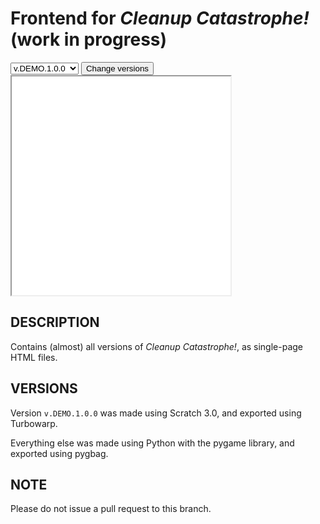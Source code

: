 # Frontend for _Cleanup Catastrophe!_ (work in progress)
<select id="selectVer">
  <option value="#">v.DEMO.1.0.0</option>
  <option value="?">v.ALPHA.1.0.0</option>
  <option value="https://raw.githack.com/richkdev/Cleanup-Catastrophe/34573e94c2472da324d80eda95a47cd9f58d6914/build/web/index.html">v.ALPHA.0.5.0</option>
</select>
<button onClick="changeGame();">Change versions</button>
<iframe src="not yet" id="game" style="aspect-ratio: 1/1; height: auto; width: 25em;"></iframe>

## DESCRIPTION
Contains (almost) all versions of _Cleanup Catastrophe!_, as single-page HTML files.

## VERSIONS
Version `v.DEMO.1.0.0` was made using Scratch 3.0, and exported using Turbowarp.

Everything else was made using Python with the pygame library, and exported using pygbag.

## NOTE
Please do not issue a pull request to this branch.

<script src="https://cdn.jsdelivr.net/npm/darkmode-js@1.5.7/lib/darkmode-js.min.js"></script>
<script>
  document.getElementsByClassName('container-lg px-3 my-5 markdown-body')[0].removeChild(document.getElementsByTagName('h1')[0]);
  document.head.innerHTML += '<link rel="shortcut icon" type="image/x-icon" href="/Cleanup-Catastrophe/icon.ico">';

  function changeGame() {
    var e = document.getElementById("selectVer");
    document.getElementById("game").src = e.options[e.selectedIndex].value;
  }
  
  function addDarkmodeWidget() {
    new Darkmode().showWidget();
  }
  window.addEventListener('load', addDarkmodeWidget);

  document.getElementsByClassName('darkmode-toggle')[0].textContent = '🌓';
</script>
